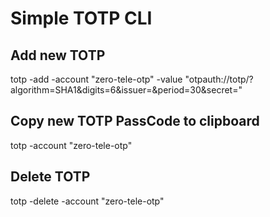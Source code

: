 # Simple TOTP CLI

## Add new TOTP

totp -add -account "zero-tele-otp" -value "otpauth://totp/<host>?algorithm=SHA1&digits=6&issuer=<issuer>&period=30&secret=<secret>"

## Copy new TOTP PassCode to clipboard

totp -account "zero-tele-otp"

## Delete TOTP

totp -delete -account "zero-tele-otp"